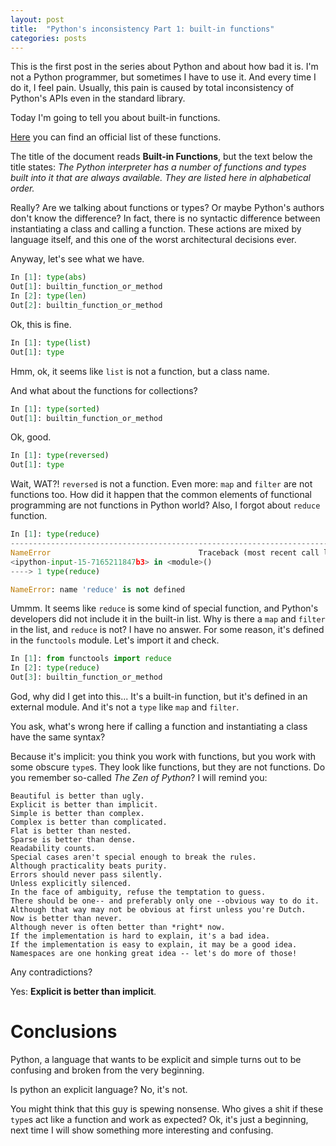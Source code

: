 ```yaml
---
layout: post
title:  "Python's inconsistency Part 1: built-in functions"
categories: posts
---
```


This is the first post in the series about Python and about how bad it is. I'm not a Python programmer, but sometimes I
have to use it. And every time I do it, I feel pain. Usually, this pain is caused by total inconsistency of Python's
APIs even in the standard library.

Today I'm going to tell you about built-in functions.

[Here](https://docs.python.org/3/library/functions.html#func-list) you can find an official list of these functions.

The title of the document reads **Built-in Functions**, but the text below the title states:
*The Python interpreter has a number of functions and types built into it that are always available. They are listed here in alphabetical order.*

Really? Are we talking about functions or types? Or maybe Python's authors don't know the difference? In fact, there is no
syntactic difference between instantiating a class and calling a function. These actions are mixed by language itself, and this
one of the worst architectural decisions ever.

Anyway, let's see what we have.

```python
In [1]: type(abs)
Out[1]: builtin_function_or_method
In [2]: type(len)
Out[2]: builtin_function_or_method
```
Ok, this is fine.

```python
In [1]: type(list)
Out[1]: type
```
Hmm, ok, it seems like `list` is not a function, but a class name.

And what about the functions for collections?
```python
In [1]: type(sorted)
Out[1]: builtin_function_or_method
```
Ok, good.

```python
In [1]: type(reversed)
Out[1]: type
```
Wait, WAT?! `reversed` is not a function. Even more: `map` and `filter` are not functions too.
How did it happen that the common elements of functional programming are not functions in Python world?
Also, I forgot about `reduce` function.

```python
In [1]: type(reduce)
---------------------------------------------------------------------------
NameError                                 Traceback (most recent call last)
<ipython-input-15-7165211847b3> in <module>()
----> 1 type(reduce)

NameError: name 'reduce' is not defined
```
Ummm. It seems like `reduce` is some kind of special function, and Python's developers did not include it in the
built-in list. Why is there a `map` and `filter` in the list, and `reduce` is not? I have no answer. For some reason, it's defined in the `functools` module. Let's import it and check.

```python
In [1]: from functools import reduce
In [2]: type(reduce)
Out[3]: builtin_function_or_method
```
God, why did I get into this... It's a built-in function, but it's defined in an external module. And it's not a `type` like
`map` and `filter`.

You ask, what's wrong here if calling a function and instantiating a class have the same syntax?

Because it's implicit: you think you work with functions, but you work with some obscure `type`s. They look like functions,
but they are not functions. Do you remember so-called *The Zen of Python*? I will remind you:
```
Beautiful is better than ugly.
Explicit is better than implicit.
Simple is better than complex.
Complex is better than complicated.
Flat is better than nested.
Sparse is better than dense.
Readability counts.
Special cases aren't special enough to break the rules.
Although practicality beats purity.
Errors should never pass silently.
Unless explicitly silenced.
In the face of ambiguity, refuse the temptation to guess.
There should be one-- and preferably only one --obvious way to do it.
Although that way may not be obvious at first unless you're Dutch.
Now is better than never.
Although never is often better than *right* now.
If the implementation is hard to explain, it's a bad idea.
If the implementation is easy to explain, it may be a good idea.
Namespaces are one honking great idea -- let's do more of those!
```
Any сontradictions?

Yes: **Explicit is better than implicit**.

# Conclusions
Python, a language that wants to be explicit and simple turns out to be confusing and broken from the very beginning.

Is python an explicit language? No, it's not.

You might think that this guy is spewing nonsense. Who gives a shit if these `type`s act like a function and work as expected?
Ok, it's just a beginning, next time I will show something more interesting and confusing.
